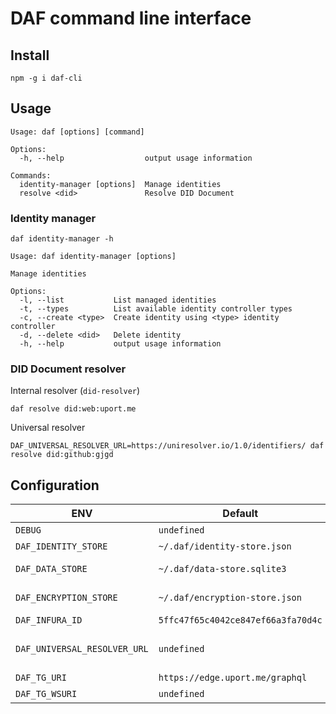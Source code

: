# DAF command line interface

## Install

```
npm -g i daf-cli
```

## Usage

```
Usage: daf [options] [command]

Options:
  -h, --help                  output usage information

Commands:
  identity-manager [options]  Manage identities
  resolve <did>               Resolve DID Document
```

### Identity manager

```
daf identity-manager -h

Usage: daf identity-manager [options]

Manage identities

Options:
  -l, --list           List managed identities
  -t, --types          List available identity controller types
  -c, --create <type>  Create identity using <type> identity controller
  -d, --delete <did>   Delete identity
  -h, --help           output usage information
```


### DID Document resolver

Internal resolver (`did-resolver`)

```
daf resolve did:web:uport.me
```

Universal resolver

```
DAF_UNIVERSAL_RESOLVER_URL=https://uniresolver.io/1.0/identifiers/ daf resolve did:github:gjgd
```

## Configuration
 ENV | Default | Description 
---|---|---
 `DEBUG` | `undefined` | Use `*` to see all debug info. [More options](https://github.com/visionmedia/debug#environment-variables)
 `DAF_IDENTITY_STORE` | `~/.daf/identity-store.json` | Identity keyPair storage
 `DAF_DATA_STORE` | `~/.daf/data-store.sqlite3` | Sqlite3 database containing messages, credentials, presentations, etc.
 `DAF_ENCRYPTION_STORE` | `~/.daf/encryption-store.json` | Encryption keyPair storage. Used for DIDComm
 `DAF_INFURA_ID` | `5ffc47f65c4042ce847ef66a3fa70d4c` | Used for calls to the Ethereum blockchain
 `DAF_UNIVERSAL_RESOLVER_URL` | `undefined` | Example `https://uniresolver.io/1.0/identifiers/`. If not provided - will use internal resolver 
 `DAF_TG_URI` | `https://edge.uport.me/graphql` | Trust Graph Endpoint URL
 `DAF_TG_WSURI` | `undefined` | Trust Graph Endpoint WebSocket URL
